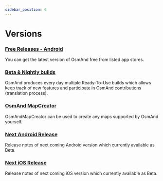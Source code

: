 ```yaml
---
sidebar_position: 6
---
```


# Versions

### [Free Releases - Android](/docs/versions/free-versions)

You can get the latest version of OsmAnd free from listed app stores.

### [Beta & Nightly builds](/docs/versions/nightly_versions)

OsmAnd produces every day multiple Ready-To-Use builds which allows keep track of new features and participate in OsmAnd contributions (translation process).

### [OsmAnd MapCreator](/docs/versions/map-creator)

OsmAndMapCreator can be used to create any maps supported by OsmAnd yourself. 

### [Next Android Release](/docs/versions/future-android)

Release notes of next coming Android version which currently available as Beta.

### [Next iOS Release](/docs/versions/future-ios)

Release notes of next coming iOS version which currently available as Beta.